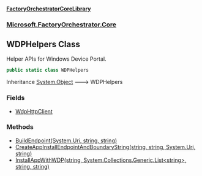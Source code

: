 #### [FactoryOrchestratorCoreLibrary](./FactoryOrchestratorCoreLibrary.md 'FactoryOrchestratorCoreLibrary')
### [Microsoft.FactoryOrchestrator.Core](./Microsoft-FactoryOrchestrator-Core.md 'Microsoft.FactoryOrchestrator.Core')
## WDPHelpers Class
Helper APIs for Windows Device Portal.  
```csharp
public static class WDPHelpers
```
Inheritance [System.Object](https://docs.microsoft.com/en-us/dotnet/api/System.Object 'System.Object') &#129106; WDPHelpers  
### Fields
- [WdpHttpClient](./Microsoft-FactoryOrchestrator-Core-WDPHelpers-WdpHttpClient.md 'Microsoft.FactoryOrchestrator.Core.WDPHelpers.WdpHttpClient')
### Methods
- [BuildEndpoint(System.Uri, string, string)](./Microsoft-FactoryOrchestrator-Core-WDPHelpers-BuildEndpoint(System-Uri_string_string).md 'Microsoft.FactoryOrchestrator.Core.WDPHelpers.BuildEndpoint(System.Uri, string, string)')
- [CreateAppInstallEndpointAndBoundaryString(string, string, System.Uri, string)](./Microsoft-FactoryOrchestrator-Core-WDPHelpers-CreateAppInstallEndpointAndBoundaryString(string_string_System-Uri_string).md 'Microsoft.FactoryOrchestrator.Core.WDPHelpers.CreateAppInstallEndpointAndBoundaryString(string, string, System.Uri, string)')
- [InstallAppWithWDP(string, System.Collections.Generic.List&lt;string&gt;, string, string)](./Microsoft-FactoryOrchestrator-Core-WDPHelpers-InstallAppWithWDP(string_System-Collections-Generic-List-string-_string_string).md 'Microsoft.FactoryOrchestrator.Core.WDPHelpers.InstallAppWithWDP(string, System.Collections.Generic.List&lt;string&gt;, string, string)')
